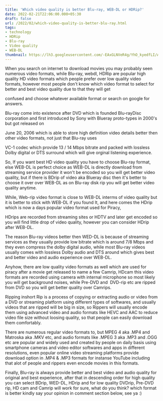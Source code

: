 ```yaml
---
title: 'Which video quality is better Blu-ray, WEB-DL or HDRip?'
date: 2022-02-21T22:06:00.000+05:30
draft: false
url: /2022/02/which-video-quality-is-better-blu-ray.html
tags: 
- technology
- HDRip
- Blu-ray
- Video quality
- WEB-DL
thumbnail: https://lh3.googleusercontent.com/-EAxGLNVeR4g/YhO_kyedfLI/AAAAAAAAJRg/gTGjfATaCTg8ZLOLqsRWpi3NnrxSC6B0ACNcBGAsYHQ/s1600/1645461391378554-0.png
---
```


  

  

  

When you search on internet to download movies you may probably seen numerous video formats, while Blu-ray, webdl, HDRip are popular high quality HD video formats which people prefer over low quality video formats, however most people don't know which video format to select for better and best video quality due to that they will get 

confused and choose whatever available format or search on google for answers.  

  

Blu-ray come into existence after DVD which is founded Blu-rayDisc corporation and first introduced by Sony with Blueray proto-types in 2000's but got released on 

June 20, 2006 which is able to store high definition video details better then other video formats, not just that Blu-ray uses

VC-1 codec which provide 13 / 14 Mbps bitrate and packed with lossless Dolby digital or DTS surround which will give orginal listening experience.  

  

So, If you want best HD video quality you have to choose Blu-ray format, else WEB-DL is perfect choice as WEB-DL is directly download from streaming service provider it won't be encoded so you will get better video quality, but if there is BDrip of video aka Blueray disc then it's better to choose it over over WEB-DL as on Blu-ray disk rip you will get better video quality anytime.

  

While, Web-rip video format is close to WEB-DL interms of video quality but it is better to stick with WEB-DL if you found It, and here comes the HDrip which is now a days popular video format used for Piracy, 

HDrips are recorded from streaming sites or HDTV and later get encoded so you will find little drop of video quality, however you can consider HDrip after WEB-DL.  

  

The reason Blu-ray videos better then WED-DL is because of streaming services as they usually provide low bitrate which is around 7/8 Mbps and they even compress the dolby digital audio, while most Blu-ray videos usually comes with lossless Dolby audio and DTS around which gives best and better video and audio experience over WEB-DL.

  

Anyhow, there are low quality video formats as well which are used for piracy after a movie get released to name a few Camrip, HDcam this video formats are recorded using camera with internal microphone so most likely you will get background noises, while Pre-DVD and  DVD-rip etc are ripped from DVD so you will get better quality over Camrips.

  

Ripping inshort Rip is a process of copying or extracting audio or video from a DVD or streaming platform using different types of softwares, and usually videos that are ripped will be big in size, so Rippers will usually encode them using advanced video and audio formats like HEVC and AAC to reduce video file size without loosing quality, so that people can easily download them comfortably.

  

There are numerous regular video formats to, but MPEG 4 aka .MP4 and Matroska aka .MKV etc, and audio formats like .MPEG 3 aka .MP3 and .OGG etc are popular and widely used and created by people on daily basis using smartphone cameras and video editor softwares and apps in different resolutions, even popular online video streaming platforms provide download option in .MP4 & .MP3 formats for instanse YouTube including that alot of people and rippers even encode movies in this formats.

  

Finally, Blu-ray is always provide better and best video and audio quality for original and best experience, after that in descending order for high quality you can select BDrip, WED-DL, HDrip and for low quality DVDrip, Pre-DVD rip, HD cam and Camrip will work for sure, what do you think? which format is better kindly say your opinion in comment section below, see ya :)